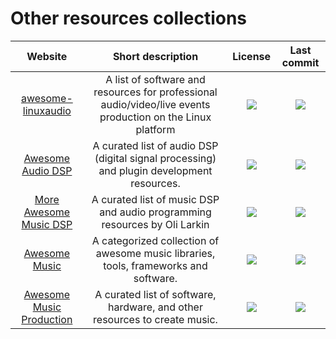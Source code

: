 # Other resources collections
|Website|Short description|License|Last commit|
|:-:|:-:|:-:|:-:|
|[awesome-linuxaudio](https://github.com/nodiscc/awesome-linuxaudio)|A list of software and resources for professional audio/video/live events production on the Linux platform|![](https://flat.badgen.net/github/license/nodiscc/awesome-linuxaudio?label=)|![](https://flat.badgen.net/github/last-commit/nodiscc/awesome-linuxaudio?label=)|
|[Awesome Audio DSP](https://github.com/BillyDM/Awesome-Audio-DSP)|A curated list of audio DSP (digital signal processing) and plugin development resources.|![](https://flat.badgen.net/github/license/BillyDM/Awesome-Audio-DSP?label=)|![](https://flat.badgen.net/github/last-commit/BillyDM/Awesome-Audio-DSP?label=)|
|[More Awesome Music DSP](https://github.com/olilarkin/awesome-musicdsp)|A curated list of music DSP and audio programming resources by Oli Larkin|![](https://flat.badgen.net/github/license/olilarkin/awesome-musicdsp?label=)|![](https://flat.badgen.net/github/last-commit/olilarkin/awesome-musicdsp?label=)|
|[Awesome Music](https://github.com/ciconia/awesome-music)|A categorized collection of awesome music libraries, tools, frameworks and software.|![](https://flat.badgen.net/github/license/ciconia/awesome-music?label=)|![](https://flat.badgen.net/github/last-commit/ciconia/awesome-music?label=)|
|[Awesome Music Production](https://github.com/ad-si/awesome-music-production)|A curated list of software, hardware, and other resources to create music.|![](https://flat.badgen.net/github/license/ad-si/awesome-music-production?label=)|![](https://flat.badgen.net/github/last-commit/ad-si/awesome-music-production?label=)|
